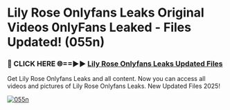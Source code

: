 # Lily Rose Onlyfans Leaks Original Videos 0nlyFans Leaked - Files Updated! (055n)

<h3>🔴 CLICK HERE 🌐==►► <a href="https://tinyurl.com/x26r9saj" rel="nofollow">Lily Rose Onlyfans Leaks Updated Files</a></h3>

Get Lily Rose Onlyfans Leaks and all content. Now you can access all videos and pictures of Lily Rose Onlyfans Leaks. New Updated Files 2025!

[![055n](https://i.imgur.com/LkgZPqh.gif)](https://tinyurl.com/x26r9saj)
